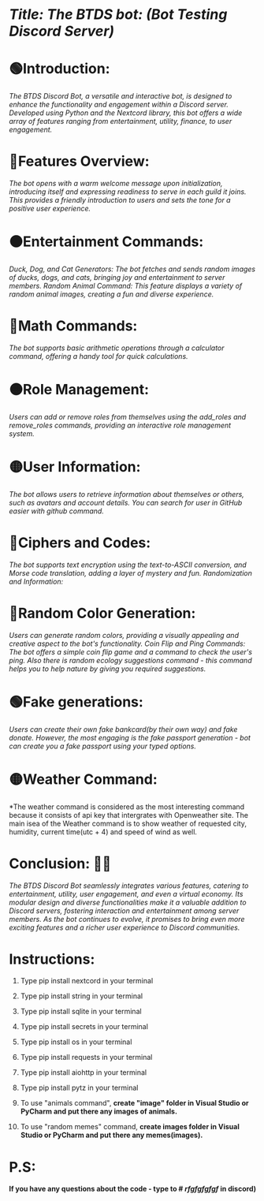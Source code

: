 # *Title: **The BTDS bot**: (Bot Testing Discord Server)*

# 🟢Introduction:
*The BTDS Discord Bot, a versatile and interactive bot, is designed to enhance the functionality and engagement within a Discord server. Developed using Python and the Nextcord library, this bot offers a wide array of features ranging from entertainment, utility, finance, to user engagement.*

# 🔴Features Overview:
*The bot opens with a warm welcome message upon initialization, introducing itself and expressing readiness to serve in each guild it joins. This provides a friendly introduction to users and sets the tone for a positive user experience.*

# ⚫Entertainment Commands:
*Duck, Dog, and Cat Generators: The bot fetches and sends random images of ducks, dogs, and cats, bringing joy and entertainment to server members.
Random Animal Command: This feature displays a variety of random animal images, creating a fun and diverse experience.*

# 🔵Math Commands: 
*The bot supports basic arithmetic operations through a calculator command, offering a handy tool for quick calculations.*

# 🟠Role Management:
*Users can add or remove roles from themselves using the add_roles and remove_roles commands, providing an interactive role management system.*


# 🟡User Information: 
*The bot allows users to retrieve information about themselves or others, such as avatars and account details. You can search for user in GitHub easier with github command.*


# 🔴Ciphers and Codes: 
*The bot supports text encryption using the text-to-ASCII conversion, and Morse code translation, adding a layer of mystery and fun.
Randomization and Information:*

# 🔵Random Color Generation: 
*Users can generate random colors, providing a visually appealing and creative aspect to the bot's functionality.
Coin Flip and Ping Commands: The bot offers a simple coin flip game and a command to check the user's ping.
Also there is random ecology suggestions command - this command helps you to help nature by giving you required suggestions.*

# 🟢Fake generations: 
*Users can create their own fake bankcard(by their own way) and fake donate. However, the most engaging is the fake passport generation - bot can create you a fake passport using your typed options.*

# 🟡Weather Command: 
*The weather command is considered as the most interesting command because it consists of api key that intergrates with Openweather site. The main isea of the Weather command is to show weather of requested city, humidity, current time(utc + 4)
and speed of wind as well. 

# Conclusion: 🐱‍💻
*The BTDS Discord Bot seamlessly integrates various features, catering to entertainment, utility, user engagement, and even a virtual economy. Its modular design and diverse functionalities make it a valuable addition to Discord servers, fostering interaction and entertainment among server members. As the bot continues to evolve, it promises to bring even more exciting features and a richer user experience to Discord communities.*

# Instructions:
1. Type pip install nextcord in your terminal

2. Type pip install string in your terminal

3. Type pip install sqlite in your terminal

4. Type pip install secrets in your terminal

5. Type pip install os in your terminal

6. Type pip install requests in your terminal

7. Type pip install aiohttp in your terminal

8. Type pip install pytz in your terminal

9. To use "animals command", **create "image" folder in Visual Studio or PyCharm and put there any images of animals.**

10. To use "random memes" command, **create images folder in Visual Studio or PyCharm and put there any memes(images).**
 
 
 # P.S:
 **If you have any questions about the code - type to # ***rfgfgfgfgf*** in discord)**




